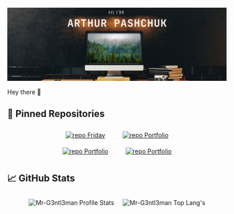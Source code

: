 [![Mr-G3ntl3man GitHub Banner](assets/banner.png)](https://web-site-mr-gentleman.vercel.app/)

Hey there 👋


## 📌 Pinned Repositories

<p style="display: flex; justify-content: center; flex-wrap: wrap; margin: 0">
<a style="margin:10px 20px" href="https://github.com/Mr-G3ntl3man/Friday">
    <img  src="https://github-readme-stats.vercel.app/api/pin/?username=Mr-G3ntl3man&repo=Friday&theme=solarized-light" alt="repo Friday"/>
</a>

<a style="margin:10px 20px" href="https://github.com/Mr-G3ntl3man/Portfolio">
    <img  src="https://github-readme-stats.vercel.app/api/pin/?username=Mr-G3ntl3man&repo=Portfolio&theme=solarized-light" alt="repo Portfolio" />
</a>
</p>

<p  style="display: flex; justify-content: center; flex-wrap: wrap; margin: 0">
<a style="margin:10px 20px" href="https://github.com/Mr-G3ntl3man/Friday">
    <img  src="https://github-readme-stats.vercel.app/api/pin/?username=Mr-G3ntl3man&repo=Friday&theme=solarized-light" alt="repo Portfolio"/>
</a>

<a style="margin:10px 20px" href="https://github.com/Mr-G3ntl3man/Portfolio">
    <img  src="https://github-readme-stats.vercel.app/api/pin/?username=Mr-G3ntl3man&repo=Portfolio&theme=solarized-light" alt="repo Portfolio"/>
</a>
</p>

## 📈 GitHub Stats

<p style="display: flex; justify-content: center; flex-wrap: wrap">
<img style="margin:10px" src="https://github-readme-stats.vercel.app/api?username=Mr-G3ntl3man&show_icons=true&theme=solarized-light" alt="Mr-G3ntl3man Profile Stats" />

<img style="margin:10px" src="https://github-readme-stats.vercel.app/api/top-langs/?username=Mr-G3ntl3man&langs_count=10&theme=solarized-light&layout=compact" alt="Mr-G3ntl3man Top Lang's" />
</p>

